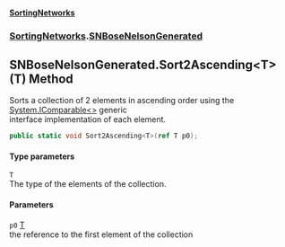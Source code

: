 #### [SortingNetworks](./index.md 'index')
### [SortingNetworks](./SortingNetworks.md 'SortingNetworks').[SNBoseNelsonGenerated](./SortingNetworks-SNBoseNelsonGenerated.md 'SortingNetworks.SNBoseNelsonGenerated')
## SNBoseNelsonGenerated.Sort2Ascending&lt;T&gt;(T) Method
Sorts a collection of 2 elements in ascending order using the [System.IComparable&lt;&gt;](https://docs.microsoft.com/en-us/dotnet/api/System.IComparable-1 'System.IComparable`1') generic  
interface implementation of each element.  
```csharp
public static void Sort2Ascending<T>(ref T p0);
```
#### Type parameters
<a name='SortingNetworks-SNBoseNelsonGenerated-Sort2Ascending-T-(T)-T'></a>
`T`  
The type of the elements of the collection.  
  
#### Parameters
<a name='SortingNetworks-SNBoseNelsonGenerated-Sort2Ascending-T-(T)-p0'></a>
`p0` [T](#SortingNetworks-SNBoseNelsonGenerated-Sort2Ascending-T-(T)-T 'SortingNetworks.SNBoseNelsonGenerated.Sort2Ascending&lt;T&gt;(T).T')  
the reference to the first element of the collection  
  
